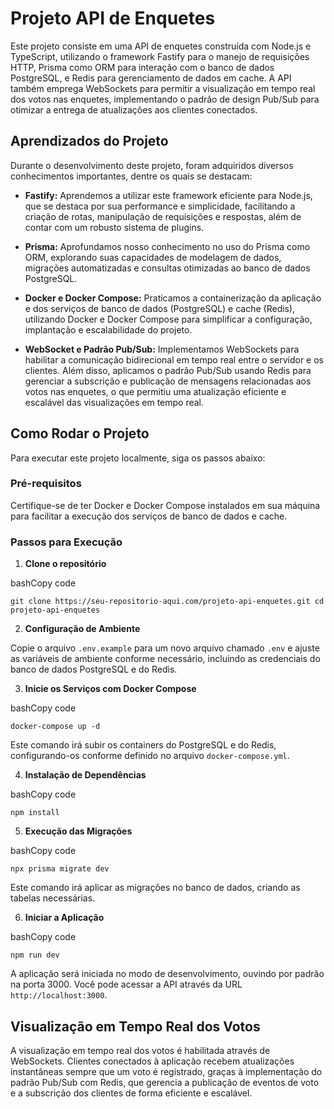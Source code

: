 # Projeto API de Enquetes

Este projeto consiste em uma API de enquetes construída com Node.js e TypeScript, utilizando o framework Fastify para o manejo de requisições HTTP, Prisma como ORM para interação com o banco de dados PostgreSQL, e Redis para gerenciamento de dados em cache. A API também emprega WebSockets para permitir a visualização em tempo real dos votos nas enquetes, implementando o padrão de design Pub/Sub para otimizar a entrega de atualizações aos clientes conectados.

## Aprendizados do Projeto

Durante o desenvolvimento deste projeto, foram adquiridos diversos conhecimentos importantes, dentre os quais se destacam:

-   **Fastify:** Aprendemos a utilizar este framework eficiente para Node.js, que se destaca por sua performance e simplicidade, facilitando a criação de rotas, manipulação de requisições e respostas, além de contar com um robusto sistema de plugins.
    
-   **Prisma:** Aprofundamos nosso conhecimento no uso do Prisma como ORM, explorando suas capacidades de modelagem de dados, migrações automatizadas e consultas otimizadas ao banco de dados PostgreSQL.
    
-   **Docker e Docker Compose:** Praticamos a containerização da aplicação e dos serviços de banco de dados (PostgreSQL) e cache (Redis), utilizando Docker e Docker Compose para simplificar a configuração, implantação e escalabilidade do projeto.
    
-   **WebSocket e Padrão Pub/Sub:** Implementamos WebSockets para habilitar a comunicação bidirecional em tempo real entre o servidor e os clientes. Além disso, aplicamos o padrão Pub/Sub usando Redis para gerenciar a subscrição e publicação de mensagens relacionadas aos votos nas enquetes, o que permitiu uma atualização eficiente e escalável das visualizações em tempo real.
    

## Como Rodar o Projeto

Para executar este projeto localmente, siga os passos abaixo:

### Pré-requisitos

Certifique-se de ter Docker e Docker Compose instalados em sua máquina para facilitar a execução dos serviços de banco de dados e cache.

### Passos para Execução

1.  **Clone o repositório**

bashCopy code

`git clone https://seu-repositorio-aqui.com/projeto-api-enquetes.git
cd projeto-api-enquetes` 

2.  **Configuração de Ambiente**

Copie o arquivo `.env.example` para um novo arquivo chamado `.env` e ajuste as variáveis de ambiente conforme necessário, incluindo as credenciais do banco de dados PostgreSQL e do Redis.

3.  **Inicie os Serviços com Docker Compose**

bashCopy code

`docker-compose up -d` 

Este comando irá subir os containers do PostgreSQL e do Redis, configurando-os conforme definido no arquivo `docker-compose.yml`.

4.  **Instalação de Dependências**

bashCopy code

`npm install` 

5.  **Execução das Migrações**

bashCopy code

`npx prisma migrate dev` 

Este comando irá aplicar as migrações no banco de dados, criando as tabelas necessárias.

6.  **Iniciar a Aplicação**

bashCopy code

`npm run dev` 

A aplicação será iniciada no modo de desenvolvimento, ouvindo por padrão na porta 3000. Você pode acessar a API através da URL `http://localhost:3000`.

## Visualização em Tempo Real dos Votos

A visualização em tempo real dos votos é habilitada através de WebSockets. Clientes conectados à aplicação recebem atualizações instantâneas sempre que um voto é registrado, graças à implementação do padrão Pub/Sub com Redis, que gerencia a publicação de eventos de voto e a subscrição dos clientes de forma eficiente e escalável.